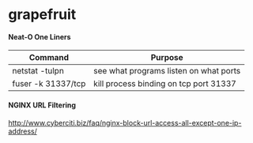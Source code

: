 # grapefruit

#### Neat-O One Liners
| Command            | Purpose |
| -------------      | ------------- |
| netstat -tulpn     | see what programs listen on what ports |
| fuser -k 31337/tcp | kill process binding on tcp port 31337 |

#### NGINX URL Filtering 
http://www.cyberciti.biz/faq/nginx-block-url-access-all-except-one-ip-address/
